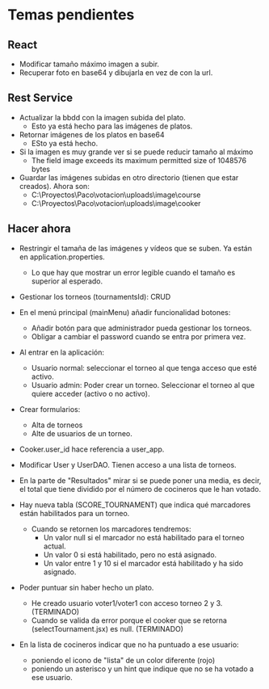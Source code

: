 # Temas pendientes

## React

- Modificar tamaño máximo imagen a subir.
- Recuperar foto en base64 y dibujarla en vez de con la url.

## Rest Service

- Actualizar la bbdd con la imagen subida del plato.
  - Esto ya está hecho para las imágenes de platos.
- Retornar imágenes de los platos en base64
  - ESto ya está hecho.
- Si la imagen es muy grande ver si se puede reducir tamaño al máximo
  - The field image exceeds its maximum permitted size of 1048576 bytes
- Guardar las imágenes subidas en otro directorio (tienen que estar creados). Ahora son:
  - C:\Proyectos\Paco\votacion\uploads\image\course
  - C:\Proyectos\Paco\votacion\uploads\image\cooker

## Hacer ahora

- Restringir el tamaña de las imágenes y vídeos que se suben. Ya están en application.properties.
  - Lo que hay que mostrar un error legible cuando el tamaño es superior al esperado.
- Gestionar los torneos (tournamentsId): CRUD
- En el menú principal (mainMenu) añadir funcionalidad botones:
  - Añadir botón para que administrador pueda gestionar los torneos.
  - Obligar a cambiar el password cuando se entra por primera vez.
- Al entrar en la aplicación:
  - Usuario normal: seleccionar el torneo al que tenga acceso que esté activo.
  - Usuario admin: Poder crear un torneo. Seleccionar el torneo al que quiere acceder (activo o no activo).
- Crear formularios:
  - Alta de torneos
  - Alte de usuarios de un torneo.
- Cooker.user_id hace referencia a user_app.
- Modificar User y UserDAO. Tienen acceso a una lista de torneos.

- En la parte de "Resultados" mirar si se puede poner una media, es decir, el total que tiene dividido por el número de cocineros que le han votado.

- Hay nueva tabla (SCORE_TOURNAMENT) que indica qué marcadores están habilitados para un torneo.
  - Cuando se retornen los marcadores tendremos:
    - Un valor null si el marcador no está habilitado para el torneo actual.
    - Un valor 0 si está habilitado, pero no está asignado.
    - Un valor entre 1 y 10 si el marcador está habilitado y ha sido asignado.

- Poder puntuar sin haber hecho un plato.
  - He creado usuario voter1/voter1 con acceso torneo 2 y 3. (TERMINADO)
  - Cuando se valida da error porque el cooker que se retorna (selectTournament.jsx) es null. (TERMINADO)

- En la lista de cocineros indicar que no ha puntuado a ese usuario:
  - poniendo el icono de "lista" de un color diferente (rojo)
  - poniendo un asterisco y un hint que indique que no se ha votado a ese usuario.
